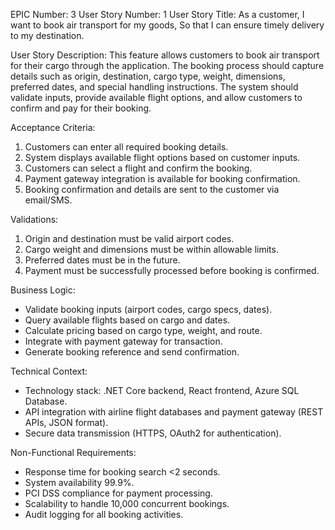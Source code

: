 EPIC Number: 3
User Story Number: 1
User Story Title: As a customer, I want to book air transport for my goods, So that I can ensure timely delivery to my destination.

User Story Description: This feature allows customers to book air transport for their cargo through the application. The booking process should capture details such as origin, destination, cargo type, weight, dimensions, preferred dates, and special handling instructions. The system should validate inputs, provide available flight options, and allow customers to confirm and pay for their booking.

Acceptance Criteria:
1. Customers can enter all required booking details.
2. System displays available flight options based on customer inputs.
3. Customers can select a flight and confirm the booking.
4. Payment gateway integration is available for booking confirmation.
5. Booking confirmation and details are sent to the customer via email/SMS.

Validations:
1. Origin and destination must be valid airport codes.
2. Cargo weight and dimensions must be within allowable limits.
3. Preferred dates must be in the future.
4. Payment must be successfully processed before booking is confirmed.

Business Logic: 
- Validate booking inputs (airport codes, cargo specs, dates).
- Query available flights based on cargo and dates.
- Calculate pricing based on cargo type, weight, and route.
- Integrate with payment gateway for transaction.
- Generate booking reference and send confirmation.

Technical Context:
- Technology stack: .NET Core backend, React frontend, Azure SQL Database.
- API integration with airline flight databases and payment gateway (REST APIs, JSON format).
- Secure data transmission (HTTPS, OAuth2 for authentication).

Non-Functional Requirements:
- Response time for booking search <2 seconds.
- System availability 99.9%.
- PCI DSS compliance for payment processing.
- Scalability to handle 10,000 concurrent bookings.
- Audit logging for all booking activities.
